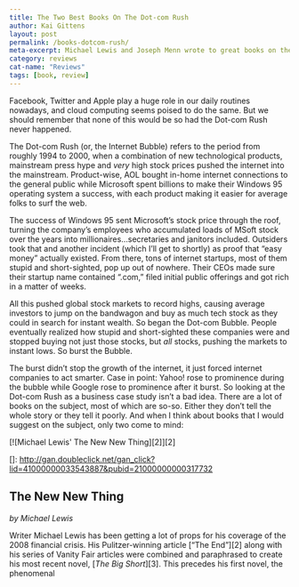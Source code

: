 ```yaml
---
title: The Two Best Books On The Dot-com Rush
author: Kai Gittens
layout: post
permalink: /books-dotcom-rush/
meta-excerpt: Michael Lewis and Joseph Menn wrote to great books on the Dot-com Rush.
category: reviews
cat-name: "Reviews"
tags: [book, review]
---
```


Facebook, Twitter and Apple play a huge role in our daily routines nowadays, and cloud computing seems poised to do the same. But we should remember that none of this would be so had the Dot-com Rush never happened.

The Dot-com Rush (or, the Internet Bubble) refers to the period from roughly 1994 to 2000, when a combination of new technological products, mainstream press hype and *very* high stock prices pushed the internet into the mainstream. Product-wise, AOL bought in-home internet connections to the general public while Microsoft spent billions to make their Windows 95 operating system a success, with each product making it easier for average folks to surf the web. 

The success of Windows 95 sent Microsoft’s stock price through the roof, turning the company’s employees who accumulated loads of MSoft stock over the years into millionaires…secretaries and janitors included. Outsiders took that and another incident (which I’ll get to shortly) as proof that “easy money” actually existed. From there, tons of internet startups, most of them stupid and short-sighted, pop up out of nowhere. Their CEOs made sure their startup name contained “.com,” filed initial public offerings and got rich in a matter of weeks. 

All this pushed global stock markets to record highs, causing average investors to jump on the bandwagon and buy as much tech stock as they could in search for instant wealth. So began the Dot-com Bubble. People eventually realized how stupid and short-sighted these companies were and stopped buying not just those stocks, but *all* stocks, pushing the markets to instant lows. So burst the Bubble.

The burst didn’t stop the growth of the internet, it just forced internet companies to act smarter. Case in point: Yahoo! rose to prominence during the bubble while Google rose to prominence after it burst. So looking at the Dot-com Rush as a business case study isn’t a bad idea. There are a lot of books on the subject, most of which are so-so. Either they don’t tell the whole story or they tell it poorly. And when I think about books that I would suggest on the subject, only two come to mind:

[![Michael Lewis' The New New Thing][2]][2]

 []: http://gan.doubleclick.net/gan_click?lid=41000000033543887&pubid=21000000000317732

## The New New Thing  
*by Michael Lewis*  


Writer Michael Lewis has been getting a lot of props for his coverage of the 2008 financial crisis. His Pulitzer-winning article [“The End”][2] along with his series of Vanity Fair articles were combined and paraphrased to create his most recent novel, [*The Big Short*][3]. This precedes his first novel, the phenomenal 